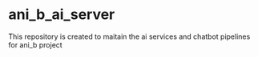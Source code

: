 # ani_b_ai_server
This repository is created to maitain the ai services and chatbot pipelines for ani_b project
